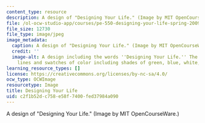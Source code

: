 ```yaml
---
content_type: resource
description: A design of "Designing Your Life." (Image by MIT OpenCourseWare.)
file: /ol-ocw-studio-app/courses/pe-550-designing-your-life-spring-2009/c2f1b52dc758e58f7400fed37984a090_pe-550s09-th.jpg
file_size: 12730
file_type: image/jpeg
image_metadata:
  caption: A design of "Designing Your Life." (Image by MIT OpenCourseWare.)
  credit: ''
  image-alt: A design including the words ''Designing Your Life.'' The design contains
    lines and swatches of color including shades of green, blue, white, and black.
learning_resource_types: []
license: https://creativecommons.org/licenses/by-nc-sa/4.0/
ocw_type: OCWImage
resourcetype: Image
title: Designing Your Life
uid: c2f1b52d-c758-e58f-7400-fed37984a090
---
```

A design of "Designing Your Life." (Image by MIT OpenCourseWare.)
